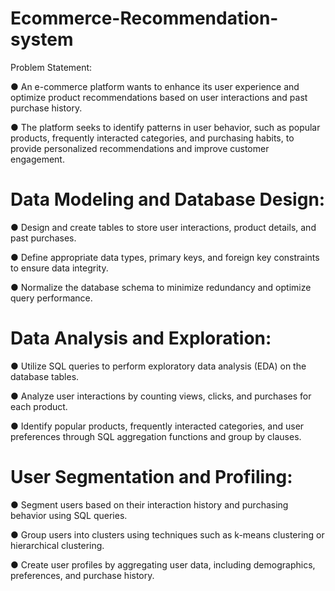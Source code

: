 # Ecommerce-Recommendation-system


Problem Statement:

●	An e-commerce platform wants to enhance its user experience and optimize product recommendations based on user interactions and past purchase history. 

●	The platform seeks to identify patterns in user behavior, such as popular products, frequently interacted categories, and purchasing habits, to provide personalized recommendations and improve customer engagement.



# Data Modeling and Database Design:

●	Design and create tables to store user interactions, product details, and past purchases.

●	Define appropriate data types, primary keys, and foreign key constraints to ensure data integrity.

●	Normalize the database schema to minimize redundancy and optimize query performance.


# Data Analysis and Exploration:

●	Utilize SQL queries to perform exploratory data analysis (EDA) on the database tables.

●	Analyze user interactions by counting views, clicks, and purchases for each product.

●	Identify popular products, frequently interacted categories, and user preferences through SQL aggregation functions and group by clauses.

 # User Segmentation and Profiling:

●	Segment users based on their interaction history and purchasing behavior using SQL queries.

●	Group users into clusters using techniques such as k-means clustering or hierarchical clustering.

●	Create user profiles by aggregating user data, including demographics, preferences, and purchase history.
